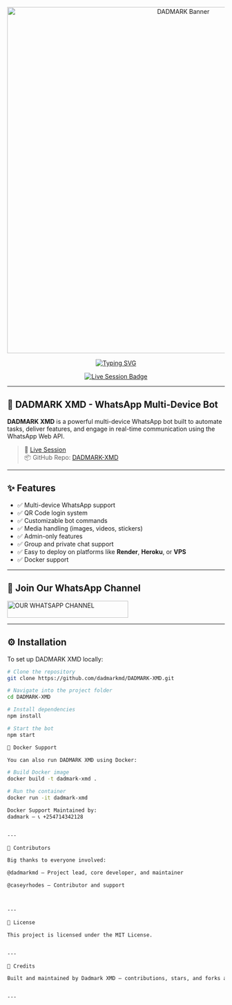 <p align="center">
  <img src="https://files.catbox.moe/w4cxbd.jpg" alt="DADMARK Banner" width="800"/>
</p>

<p align="center">
  <a href="https://github.com/dadmarkmd/DADMARK-XMD">
    <img src="https://svg.demolab.com?font=Black+Ops+One&size=50&pause=1000&color=DAA520&center=true&width=910&height=100&lines=DADMARK XMD +MAKE; ⭐ STAR & FORK + BY DADMARK XMD" alt="Typing SVG" />
  </a>
</p>

<p align="center">
  <a href="https://dadmark-xmd-v1-z9s7.onrender.com/">
    <img src="https://img.shields.io/badge/LIVE_SESSION-RUNNING-blueviolet?style=for-the-badge&logo=render" alt="Live Session Badge" />
  </a>
</p>

---

## 🚀 DADMARK XMD - WhatsApp Multi-Device Bot

**DADMARK XMD** is a powerful multi-device WhatsApp bot built to automate tasks, deliver features, and engage in real-time communication using the WhatsApp Web API.

> 🔗 [Live Session](https://dadmark-xmd-v1-z9s7.onrender.com/)  
> 📦 GitHub Repo: [DADMARK-XMD](https://github.com/dadmarkmd/DADMARK-XMD)

---

## ✨ Features

- ✅ Multi-device WhatsApp support  
- ✅ QR Code login system  
- ✅ Customizable bot commands  
- ✅ Media handling (images, videos, stickers)  
- ✅ Admin-only features  
- ✅ Group and private chat support  
- ✅ Easy to deploy on platforms like **Render**, **Heroku**, or **VPS**  
- ✅ Docker support

---

## 📲 Join Our WhatsApp Channel

<p>
  <a href="https://whatsapp.com/channel/0029Vb5Ydyb3LdQdiihg9A19">
    <img title="OUR WHATSAPP CHANNEL" src="https://img.shields.io/badge/OUR--WHATSAPP--CHANNEL-Join--Now-green?style=for-the-badge&logo=whatsapp" width="280" height="38.45"/>
  </a>
</p>

---

## ⚙️ Installation

To set up DADMARK XMD locally:

```bash
# Clone the repository
git clone https://github.com/dadmarkmd/DADMARK-XMD.git

# Navigate into the project folder
cd DADMARK-XMD

# Install dependencies
npm install

# Start the bot
npm start

🐳 Docker Support

You can also run DADMARK XMD using Docker:

# Build Docker image
docker build -t dadmark-xmd .

# Run the container
docker run -it dadmark-xmd

Docker Support Maintained by:
dadmark — 📞 +254714342128


---

🤝 Contributors

Big thanks to everyone involved:

@dadmarkmd – Project lead, core developer, and maintainer

@caseyrhodes – Contributor and support



---

🧩 License

This project is licensed under the MIT License.


---

🧠 Credits

Built and maintained by Dadmark XMD — contributions, stars, and forks are welcome!


---
